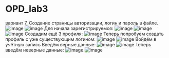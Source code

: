 # OPD_lab3
вариант 7, Создание страницы авторизации, логин и пароль в файле.
![image](https://github.com/Maxim5429/OPD_lab3/assets/125201422/add70ad1-0c81-4f72-843e-58acc05506b2)
![image](https://github.com/Maxim5429/OPD_lab3/assets/125201422/8b1697fd-15ab-40f1-83c2-00b9753c0804)
Для начала зарегистрируемся:
![image](https://github.com/Maxim5429/OPD_lab3/assets/125201422/74d8aa85-b834-44d9-b916-a029e3276073)
![image](https://github.com/Maxim5429/OPD_lab3/assets/125201422/44dcb831-a77c-42af-86cf-4b7291d40dd2)
![image](https://github.com/Maxim5429/OPD_lab3/assets/125201422/06c4d952-e1e3-4d62-902d-9a63b850fd60)
Создадим ещё 3 профиля:
![image](https://github.com/Maxim5429/OPD_lab3/assets/125201422/47e739af-5435-4333-a16c-719f5d8b821e)
Теперь попробуем создать профиль с уже существующим логином:
![image](https://github.com/Maxim5429/OPD_lab3/assets/125201422/3fd23fb8-9b2d-4f6b-94d1-9625d5c87c07)
![image](https://github.com/Maxim5429/OPD_lab3/assets/125201422/3803b873-cbe6-42f0-8229-8a2accecacdc)
Войдём в учётную запись
Введём верные данные:
![image](https://github.com/Maxim5429/OPD_lab3/assets/125201422/121c2215-fc84-474d-a5ae-a30ab2e1734f)
![image](https://github.com/Maxim5429/OPD_lab3/assets/125201422/4ec26b8a-3a41-426e-92c1-d0d5b08691bf)
Теперь введём неверные данные:
![image](https://github.com/Maxim5429/OPD_lab3/assets/125201422/09f8963e-eb7d-4202-a602-2404fa6de1f5)
![image](https://github.com/Maxim5429/OPD_lab3/assets/125201422/4ac6540f-2da6-409c-a3af-0336c51c3050)


